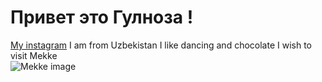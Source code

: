  # Привет это Гулноза !  
[My instagram](https://www.instagram.com/nozgulcha/?hl=ru)
I am from Uzbekistan
I like dancing and chocolate
I wish to visit Mekke  
![Mekke image](https://www.google.com/imgres?imgurl=https%3A%2F%2Fupload.wikimedia.org%2Fwikipedia%2Fcommons%2Fthumb%2F8%2F89%2FThe_Ka%2527ba%252C_Great_Mosque_of_Mecca%252C_Saudi_Arabia_%25284%2529.jpg%2F800px-The_Ka%2527ba%252C_Great_Mosque_of_Mecca%252C_Saudi_Arabia_%25284%2529.jpg&imgrefurl=https%3A%2F%2Fru.wikipedia.org%2Fwiki%2F%25D0%259A%25D0%25B0%25D0%25B0%25D0%25B1%25D0%25B0&tbnid=SMB55fhW3uYWlM&vet=12ahUKEwik7oCIg8n7AhXwmIsKHbbRBNEQMygAegUIARCgAQ..i&docid=scYyP8aMVEwQOM&w=800&h=600&q=mekke%20foto&ved=2ahUKEwik7oCIg8n7AhXwmIsKHbbRBNEQMygAegUIARCgAQ)